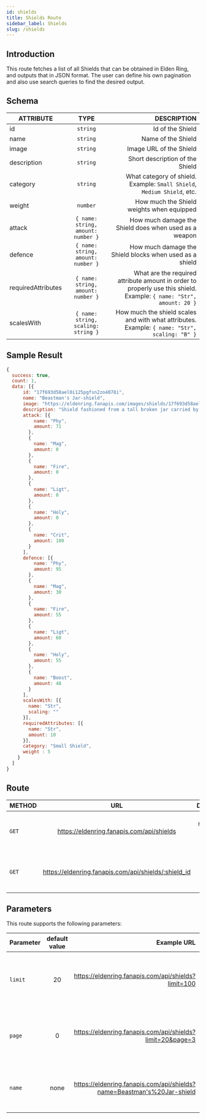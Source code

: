 ```yaml
---
id: shields
title: Shields Route
sidebar_label: Shields
slug: /shields
---
```


## Introduction

This route fetches a list of all Shields that can be obtained in Elden Ring, and outputs that in JSON format. The user can define his own pagination and also use search queries to find the desired output.

## Schema

| ATTRIBUTE        |      TYPE      |   DESCRIPTION |
| ------------- | :-----------: | -----: |
| id         | `string` | Id of the Shield |
| name         | `string` | Name of the Shield |
| image         | `string` | Image URL of the Shield |
| description         | `string` | Short description of the Shield |
| category         | `string` | What category of shield. Example: `Small Shield`, `Medium Shield`, etc. |
| weight          | `number` | How much the Shield weights when equipped |
| attack         | `{ name: string, amount: number }` | How much damage the Shield does when used as a weapon  |
| defence         | `{ name: string, amount: number }` | How much damage the Shield blocks when used as a shield  |
| requiredAttributes         | `{ name: string, amount: number }` | What are the required attribute amount in order to properly use this shield. Example: `{ name: "Str", amount: 20 }`  |
| scalesWith         | `{ name: string, scaling: string }` | How much the shield scales and with what attributes. Example: `{ name: "Str", scaling: "B" }`  |

## Sample Result

```javascript
{
  success: true,
  count: 1,
  data: [{
      id: "17f693d58ael0i125pgfsn2zo4078i",
      name: "Beastman's Jar-shield",
      image: "https://eldenring.fanapis.com/images/shields/17f693d58ael0i125pgfsn2zo4078i.png",
      description: "Shield fashioned from a tall broken jar carried by the beastmen of Farum Azula. There is a particular knack to wielding it. The beastmen have always fired earthenware jars for the express purpose of making shields. Such are their ways, strange though they are.",
      attack: [{
          name: "Phy",
          amount: 71
        },
        {
          name: "Mag",
          amount: 0
        },
        {
          name: "Fire",
          amount: 0
        },
        {
          name: "Ligt",
          amount: 0
        },
        {
          name: "Holy",
          amount: 0
        },
        {
          name: "Crit",
          amount: 100
        }
      ],
      defence: [{
          name: "Phy",
          amount: 95
        },
        {
          name: "Mag",
          amount: 30
        },
        {
          name: "Fire",
          amount: 55
        },
        {
          name: "Ligt",
          amount: 60
        },
        {
          name: "Holy",
          amount: 55
        },
        {
          name: "Boost",
          amount: 48
        }
      ],
      scalesWith: [{
        name: "Str",
        scaling: ""
      }],
      requiredAttributes: [{
        name: "Str",
        amount: 10
      }],
      category: "Small Shield",
      weight : 5
    }
  ]
}
```

## Route

| METHOD        |      URL      |   DESCRIPTION |
| ------------- | :-----------: | -----: |
| `GET`         | <https://eldenring.fanapis.com/api/shields> | This route retrieves a list of all the Shields of **Elden Ring**. |
| `GET`         | <https://eldenring.fanapis.com/api/shields/:shield_id> | This route retrieves one **Elden Ring** Shield using its ID. |

## Parameters

This route supports the following parameters:

| Parameter        |      default value      | Example URL |  DESCRIPTION |
| ------------- | :-----------: | -----: |  -----: |
| `limit`        | 20 | <https://eldenring.fanapis.com/api/shields?limit=100> | This parameter is used to set the maximum amount of items in the response |
| `page`         | 0 | <https://eldenring.fanapis.com/api/shields?limit=20&page=3> | This parameter is used no navigate between pages of results |
| `name`         | none | <https://eldenring.fanapis.com/api/shields?name=Beastman's%20Jar-shield>  | This parameter is used to search for fields by their names |
